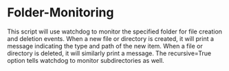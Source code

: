 # Folder-Monitoring

This script will use watchdog to monitor the specified folder for file creation and deletion events. When a new file or directory is created, it will print a message indicating the type and path of the new item. When a file or directory is deleted, it will similarly print a message. The recursive=True option tells watchdog to monitor subdirectories as well. 
